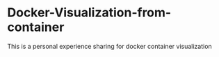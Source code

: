 # Docker-Visualization-from-container
This is a personal experience sharing for docker container visualization
```

